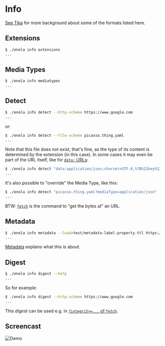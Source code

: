 <!--
    SPDX-License-Identifier: Apache-2.0

    Copyright 2024-2025 The Enola <https://enola.dev> Authors

    Licensed under the Apache License, Version 2.0 (the "License");
    you may not use this file except in compliance with the License.
    You may obtain a copy of the License at

        https://www.apache.org/licenses/LICENSE-2.0

    Unless required by applicable law or agreed to in writing, software
    distributed under the License is distributed on an "AS IS" BASIS,
    WITHOUT WARRANTIES OR CONDITIONS OF ANY KIND, either express or implied.
    See the License for the specific language governing permissions and
    limitations under the License.
-->

# Info

<!-- TODO Link? [The MediaType ("MIME") Model Graph]() might also interest you in this context. -->

[See Tika](../../concepts/tika.md) for more background about some of the formats listed here.

## Extensions

```bash cd ../.././..
$ ./enola info extensions
...
```

## Media Types

```bash cd ../.././..
$ ./enola info mediatypes
...
```

## Detect

```bash cd ../.././..
$ ./enola info detect --http-scheme https://www.google.com
...
```

or:

```bash cd ../.././..
$ ./enola info detect --file-scheme picasso.thing.yaml
...
```

Note that this file does not exist; that's fine,
as the type of its content is determined by the extension (in this case).
In some cases it may even be part of the URL itself, like for [`data:` URLs](../fetch/index.md#data):

```bash cd ../.././..
$ ./enola info detect "data:application/json;charset=UTF-8,%7B%22key%22%3A+%22value%22%7D"
...
```

It's also possible to "override" the Media Type, like this:

```bash cd ../.././..
$ ./enola info detect "picasso.thing.yaml?mediaType=application/json"
...
```

BTW: [`fetch`](../fetch/index.md) is the command to "get the bytes at" an URL.

## Metadata

```bash cd ../.././..
$ ./enola info metadata --load=test/metadata-label-property.ttl https://example.org/test-metadata-label-property
...
```

[Metadata](../../concepts/metadata.md) explains what this is about.

## Digest

```bash cd ../.././..
$ ./enola info digest --help
...
```

So for example:

```bash cd ../.././..
$ ./enola info digest --http-scheme https://www.google.com
...
```

This _digest_ can be used e.g. in [`?integrity=...` of `fetch`](../fetch/index.md#integrity).

## Screencast

![Demo](script.svg)

